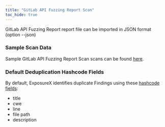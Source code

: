 ```yaml
---
title: "GitLab API Fuzzing Report Scan"
toc_hide: true
---
```

GitLab API Fuzzing Report report file can be imported in JSON format (option --json)

### Sample Scan Data
Sample GitLab API Fuzzing Report Scan scans can be found [here](https://github.com/ExposureX/django-ExposureX/tree/master/unittests/scans/gitlab_api_fuzzing).

### Default Deduplication Hashcode Fields
By default, ExposureX identifies duplicate Findings using these [hashcode fields](https://docs.exposurex.com/en/working_with_findings/finding_deduplication/about_deduplication/):

- title
- cwe
- line
- file path
- description
